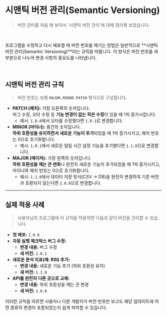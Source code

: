 # 시맨틱 버전 관리(Semantic Versioning)
> 버전 관리를 처음 해 보아서 '시맨틱 버전 관리'에 대해 정리해 보았습니다.  

<br>

프로그램을 수정하고 다시 배포할 때 버전 번호를 매기는 방법은 일반적으로 **시맨틱 버전 관리(Semantic Versioning)**라는 규칙을 따릅니다. 이 방식은 버전 번호를 세 부분으로 나누어 변경 사항의 중요도를 나타냅니다.

<br>

## 시맨틱 버전 관리 규칙
> 버전 번호는 보통 **`MAJOR.MINOR.PATCH`** 형식으로 구성됩니다.  

* **PATCH (패치):** 가장 오른쪽의 숫자입니다.  
    버그 수정, 오타 수정 등 **기능 변경이 없는 작은 수정**이 있을 때 1씩 증가시킵니다.
    * 예시: `1.0.0`에서 오타를 수정했다면 `1.0.1`로 변경합니다.
* **MINOR (마이너):** 중간의 숫자입니다.  
    **하위 호환성을 유지하면서 새로운 기능이 추가**되었을 때 1씩 증가시키고, 패치 번호는 0으로 초기화합니다.
    * 예시: `1.0.1`에서 새로운 알림 시간 설정 기능을 추가했다면 `1.1.0`으로 변경합니다.
* **MAJOR (메이저):** 가장 왼쪽의 숫자입니다.   
    **하위 호환성을 깨는 큰 변화**나 완전히 새로운 기능이 추가되었을 때 1씩 증가시키고, 마이너와 패치 번호는 0으로 초기화합니다.
    * 예시: `1.1.0`에서 데이터 저장 방식(CSV → DB)을 완전히 변경하여 기존 버전과 호환되지 않는다면 `2.0.0`으로 변경합니다.

---

## 실제 적용 사례
> 사용자님의 프로그램에 이 규칙을 적용하면 다음과 같이 버전을 관리할 수 있습니다.  

* **첫 배포:** `1.0.0`
* **자동 실행 체크박스 버그 수정:**
    * **변경 내용:** 버그 수정
    * **새 버전:** `1.0.1`
* **새로운 분석 지표(예: RSI) 추가:**
    * **변경 내용:** 새로운 기능 추가 (하위 호환성 유지)
    * **새 버전:** `1.1.0`
* **API를 완전히 다른 곳으로 교체:**
    * **변경 내용:** 하위 호환성을 깨는 큰 변경
    * **새 버전:** `2.0.0`

이러한 규칙을 따르면 사용자나 다른 개발자가 버전 번호만 보고도 해당 업데이트에 어떤 종류의 변경이 포함되었는지 쉽게 파악할 수 있습니다.